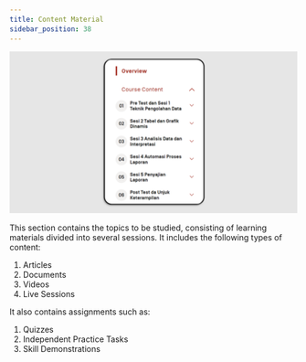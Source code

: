 ```yaml
---
title: Content Material
sidebar_position: 38
---
```

![](/img/content-eng1.png)

This section contains the topics to be studied, consisting of learning materials divided into several sessions. It includes the following types of content:

1. Articles
2. Documents
3. Videos
4. Live Sessions

It also contains assignments such as:

1. Quizzes
2. Independent Practice Tasks
3. Skill Demonstrations
